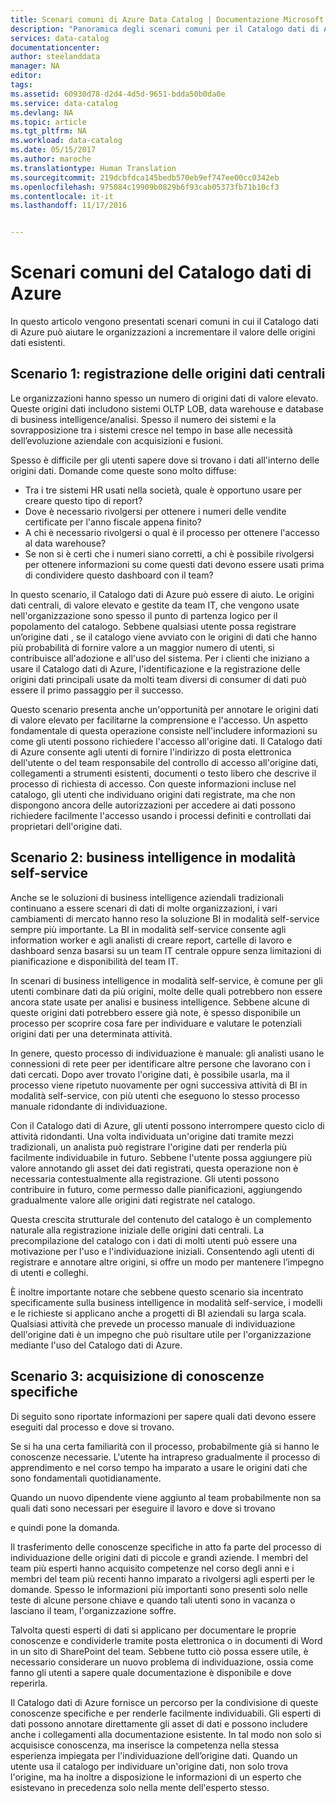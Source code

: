 ```yaml
---
title: Scenari comuni di Azure Data Catalog | Documentazione Microsoft
description: "Panoramica degli scenari comuni per il Catalogo dati di Azure, incluse la registrazione e l&quot;individuazione delle origini dati ad alto valore, l&quot;abilitazione della business intelligence in modalità self-service e l&quot;acquisizione di conoscenze specifiche esistenti sulle origini dati e i processi."
services: data-catalog
documentationcenter: 
author: steelanddata
manager: NA
editor: 
tags: 
ms.assetid: 60930d78-d2d4-4d5d-9651-bdda50b0da0e
ms.service: data-catalog
ms.devlang: NA
ms.topic: article
ms.tgt_pltfrm: NA
ms.workload: data-catalog
ms.date: 05/15/2017
ms.author: maroche
ms.translationtype: Human Translation
ms.sourcegitcommit: 219dcbfdca145bedb570eb9ef747ee00cc0342eb
ms.openlocfilehash: 975084c19909b0829b6f93cab05373fb71b10cf3
ms.contentlocale: it-it
ms.lasthandoff: 11/17/2016


---
```

# <a name="azure-data-catalog-common-scenarios"></a>Scenari comuni del Catalogo dati di Azure
In questo articolo vengono presentati scenari comuni in cui il Catalogo dati di Azure può aiutare le organizzazioni a incrementare il valore delle origini dati esistenti.

## <a name="scenario-1---registration-of-central-data-sources"></a>Scenario 1: registrazione delle origini dati centrali
Le organizzazioni hanno spesso un numero di origini dati di valore elevato. Queste origini dati includono sistemi OLTP LOB, data warehouse e database di business intelligence/analisi. Spesso il numero dei sistemi e la sovrapposizione tra i sistemi cresce nel tempo in base alle necessità dell’evoluzione aziendale con acquisizioni e fusioni.

Spesso è difficile per gli utenti sapere dove si trovano i dati all'interno delle origini dati. Domande come queste sono molto diffuse:

* Tra i tre sistemi HR usati nella società, quale è opportuno usare per creare questo tipo di report?
* Dove è necessario rivolgersi per ottenere i numeri delle vendite certificate per l'anno fiscale appena finito?
* A chi è necessario rivolgersi o qual è il processo per ottenere l'accesso al data warehouse?
* Se non si è certi che i numeri siano corretti, a chi è possibile rivolgersi per ottenere informazioni su come questi dati devono essere usati prima di condividere questo dashboard con il team?

In questo scenario, il Catalogo dati di Azure può essere di aiuto. Le origini dati centrali, di valore elevato e gestite da team IT, che vengono usate nell'organizzazione sono spesso il punto di partenza logico per il popolamento del catalogo. Sebbene qualsiasi utente possa registrare un’origine dati , se il catalogo viene avviato con le origini di dati che hanno più probabilità di fornire valore a un maggior numero di utenti, si contribuisce all'adozione e all'uso del sistema. Per i clienti che iniziano a usare il Catalogo dati di Azure, l'identificazione e la registrazione delle origini dati principali usate da molti team diversi di consumer di dati può essere il primo passaggio per il successo.

Questo scenario presenta anche un'opportunità per annotare le origini dati di valore elevato per facilitarne la comprensione e l'accesso. Un aspetto fondamentale di questa operazione consiste nell'includere informazioni su come gli utenti possono richiedere l'accesso all'origine dati. Il Catalogo dati di Azure consente agli utenti di fornire l'indirizzo di posta elettronica dell'utente o del team responsabile del controllo di accesso all'origine dati, collegamenti a strumenti esistenti, documenti o testo libero che descrive il processo di richiesta di accesso. Con queste informazioni incluse nel catalogo, gli utenti che individuano origini dati registrate, ma che non dispongono ancora delle autorizzazioni per accedere ai dati possono richiedere facilmente l'accesso usando i processi definiti e controllati dai proprietari dell'origine dati.

## <a name="scenario-2---self-service-business-intelligence"></a>Scenario 2: business intelligence in modalità self-service
Anche se le soluzioni di business intelligence aziendali tradizionali continuano a essere scenari di dati di molte organizzazioni, i vari cambiamenti di mercato hanno reso la soluzione BI in modalità self-service sempre più importante. La BI in modalità self-service consente agli information worker e agli analisti di creare report, cartelle di lavoro e dashboard senza basarsi su un team IT centrale oppure senza limitazioni di pianificazione e disponibilità del team IT.

In scenari di business intelligence in modalità self-service, è comune per gli utenti combinare dati da più origini, molte delle quali potrebbero non essere ancora state usate per analisi e business intelligence. Sebbene alcune di queste origini dati potrebbero essere già note, è spesso disponibile un processo per scoprire cosa fare per individuare e valutare le potenziali origini dati per una determinata attività.

In genere, questo processo di individuazione è manuale: gli analisti usano le connessioni di rete peer per identificare altre persone che lavorano con i dati cercati. Dopo aver trovato l'origine dati, è possibile usarla, ma il processo viene ripetuto nuovamente per ogni successiva attività di BI in modalità self-service, con più utenti che eseguono lo stesso processo manuale ridondante di individuazione.

Con il Catalogo dati di Azure, gli utenti possono interrompere questo ciclo di attività ridondanti. Una volta individuata un'origine dati tramite mezzi tradizionali, un analista può registrare l'origine dati per renderla più facilmente individuabile in futuro. Sebbene l'utente possa aggiungere più valore annotando gli asset dei dati registrati, questa operazione non è necessaria contestualmente alla registrazione. Gli utenti possono contribuire in futuro, come permesso dalle pianificazioni, aggiungendo gradualmente valore alle origini dati registrate nel catalogo.

Questa crescita strutturale del contenuto del catalogo è un complemento naturale alla registrazione iniziale delle origini dati centrali. La precompilazione del catalogo con i dati di molti utenti può essere una motivazione per l'uso e l'individuazione iniziali. Consentendo agli utenti di registrare e annotare altre origini, si offre un modo per mantenere l’impegno di utenti e colleghi.

È inoltre importante notare che sebbene questo scenario sia incentrato specificamente sulla business intelligence in modalità self-service, i modelli e le richieste si applicano anche a progetti di BI aziendali su larga scala. Qualsiasi attività che prevede un processo manuale di individuazione dell'origine dati è un impegno che può risultare utile per l'organizzazione mediante l'uso del Catalogo dati di Azure.

## <a name="scenario-3---capturing-tribal-knowledge"></a>Scenario 3: acquisizione di conoscenze specifiche
Di seguito sono riportate informazioni per sapere quali dati devono essere eseguiti dal processo e dove si trovano.

Se si ha una certa familiarità con il processo, probabilmente già si hanno le conoscenze necessarie. L'utente ha intrapreso gradualmente il processo di apprendimento e nel corso tempo ha imparato a usare le origini dati che sono fondamentali quotidianamente.

Quando un nuovo dipendente viene aggiunto al team probabilmente non sa quali dati sono necessari per eseguire il lavoro e dove si trovano

e quindi pone la domanda.

Il trasferimento delle conoscenze specifiche in atto fa parte del processo di individuazione delle origini dati di piccole e grandi aziende. I membri del team più esperti hanno acquisito competenze nel corso degli anni e i membri del team più recenti hanno imparato a rivolgersi agli esperti per le domande. Spesso le informazioni più importanti sono presenti solo nelle teste di alcune persone chiave e quando tali utenti sono in vacanza o lasciano il team, l'organizzazione soffre.

Talvolta questi esperti di dati si applicano per documentare le proprie conoscenze e condividerle tramite posta elettronica o in documenti di Word in un sito di SharePoint del team. Sebbene tutto ciò possa essere utile, è necessario considerare un nuovo problema di individuazione, ossia come fanno gli utenti a sapere quale documentazione è disponibile e dove reperirla.

Il Catalogo dati di Azure fornisce un percorso per la condivisione di queste conoscenze specifiche e per renderle facilmente individuabili. Gli esperti di dati possono annotare direttamente gli asset di dati e possono includere anche i collegamenti alla documentazione esistente. In tal modo non solo si acquisisce conoscenza, ma inserisce la competenza nella stessa esperienza impiegata per l'individuazione dell’origine dati. Quando un utente usa il catalogo per individuare un'origine dati, non solo trova l'origine, ma ha inoltre a disposizione le informazioni di un esperto che esistevano in precedenza solo nella mente dell'esperto stesso.

